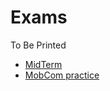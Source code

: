 # Exams

To Be Printed

- [MidTerm](midterm/REPORT.pdf)
- [MobCom practice](https://github.com/setrar/MobCom/blob/main/Exams/mid-term/practice-exercices_2024-2025.pdf)
